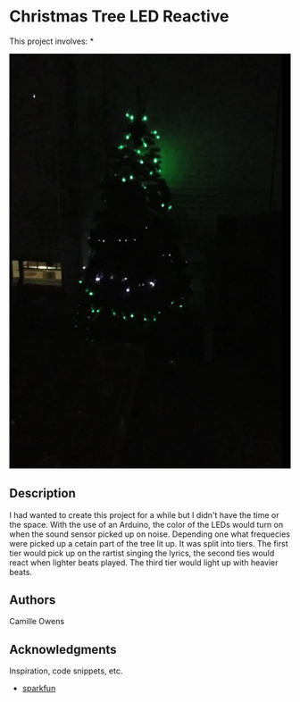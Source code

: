 # Christmas Tree LED Reactive

This project involves:
* 

![alt text](images/xmas-tree.png)


## Description

I had wanted to create this project for a while but I didn't have the time or the space. 
With the use of an Arduino, the color of the LEDs would turn on when the sound sensor picked up on noise. 
Depending one what frequecies were picked up a cetain part of the tree lit up. It was split into tiers. 
The first tier would pick up on the rartist singing the lyrics, the second ties would react when lighter beats played. 
The third tier would light up with heavier beats.

[comment]: <> (## Getting Started)

[comment]: <> (### Dependencies)

[comment]: <> (* Describe any prerequisites, libraries, OS version, etc., needed before installing program.)

[comment]: <> (* ex. Windows 10)

[comment]: <> (### Installing)

[comment]: <> (* How/where to download your program)

[comment]: <> (* Any modifications needed to be made to files/folders)

[comment]: <> (### Executing program)

[comment]: <> (* How to run the program)

[comment]: <> (* Step-by-step bullets)

[comment]: <> (```)

[comment]: <> (code blocks for commands)

[comment]: <> (```)

## Authors

Camille Owens

[comment]: <> (## Version History)

[comment]: <> (* 0.2)

[comment]: <> (    * Various bug fixes and optimizations)

[comment]: <> (    * See [commit change]&#40;&#41; or See [release history]&#40;&#41;)

[comment]: <> (* 0.1)

[comment]: <> (    * Initial Release)

## Acknowledgments

Inspiration, code snippets, etc.
* [sparkfun](https://www.sparkfun.com/)


